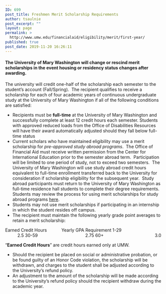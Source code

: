 ```yaml
---
ID: 699
post_title: Freshmen Merit Scholarship Requirements
author: tsaulnie
post_excerpt: ""
layout: page
permalink: >
  http://www.umw.edu/financialaid/eligibility/merit/first-year/
published: true
post_date: 2019-11-20 16:26:11
---
```

<h4><strong>The University of Mary Washington will change or rescind merit scholarships in the event housing or residency status changes after awarding</strong><strong>.</strong></h4>
The university will credit one-half of the scholarship each semester to the student’s account (Fall/Spring).  The recipient qualifies to receive a scholarship for each of four academic years of continuous undergraduate study at the University of Mary Washington if all of the following conditions are satisfied:
<ul>
 	<li>Recipients must be <strong>full-time</strong> at the University of Mary Washington and successfully complete at least 12 credit hours each semester. Students with approved reduced loads from the Office of Disabilities Resources will have their award automatically adjusted should they fall below full-time status</li>
 	<li>Current scholars who have maintained eligibility may use a merit scholarship for <em>pre-approved study abroad programs</em>.  The Office of Financial Aid must receive written permission from the Center for International Education prior to the semester abroad term.  Participation will be limited to one period of study, not to exceed two semesters.  The University of Mary Washington will use study abroad credit hours equivalent to full-time enrollment transferred back to the University for consideration if scholarship eligibility for the subsequent year.  Study abroad participants must return to the University of Mary Washington as full-time residence hall students to complete their degree requirements. Students may review the process for using merit scholarships for study abroad programs <a href="http://www.umw.edu/financialaid/eligibility/study-abroad">here</a>.</li>
 	<li>Students may not use merit scholarships if participating in an internship in which the student resides off campus.</li>
 	<li>The recipient must maintain the following yearly grade point averages to retain a merit scholarship:</li>
</ul>
Earned Credit Hours            Yearly GPA Requirement
1-29                                          2.5
30-59                                       2.75
60+                                          3.0

“<strong>Earned Credit Hours</strong>” are credit hours earned only at UMW.
<ul>
 	<li>Should the recipient be placed on social or administrative probation, or be found guilty of an Honor Code violation, the scholarship will be withdrawn, and charges to the student shall be adjusted according to the University’s refund policy.</li>
 	<li>An adjustment to the amount of the scholarship will be made according to the University’s refund policy should the recipient withdraw during the academic year.</li>
</ul>